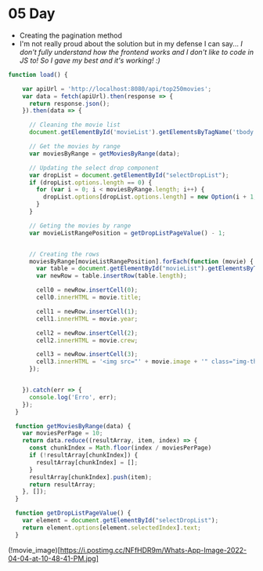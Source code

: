 # 05 Day
  - Creating the pagination method 
  - I'm not really proud about the solution but in my defense I can say... *I don't fully understand how the frontend works and I don't like to code in JS to! So I gave my best and it's working! :)*

```javascript
function load() {

    var apiUrl = 'http://localhost:8080/api/top250movies';
    var data = fetch(apiUrl).then(response => {
      return response.json();
    }).then(data => {

      // Cleaning the movie list
      document.getElementById('movieList').getElementsByTagName('tbody')[0].innerHTML = '';

      // Get the movies by range
      var moviesByRange = getMoviesByRange(data);

      // Updating the select drop component
      var dropList = document.getElementById("selectDropList");
      if (dropList.options.length == 0) {
        for (var i = 0; i < moviesByRange.length; i++) {
          dropList.options[dropList.options.length] = new Option(i + 1, i);
        }
      }

      // Geting the movies by range
      var movieListRangePosition = getDropListPageValue() - 1;


      // Creating the rows
      moviesByRange[movieListRangePosition].forEach(function (movie) {
        var table = document.getElementById("movieList").getElementsByTagName('tbody')[0];
        var newRow = table.insertRow(table.length);

        cell0 = newRow.insertCell(0);
        cell0.innerHTML = movie.title;

        cell1 = newRow.insertCell(1);
        cell1.innerHTML = movie.year; 

        cell2 = newRow.insertCell(2);
        cell2.innerHTML = movie.crew;

        cell3 = newRow.insertCell(3);
        cell3.innerHTML = '<img src="' + movie.image + '" class="img-thumbnail" width="104" height="36">';
      });


    }).catch(err => {
      console.log('Erro', err);
    });
  }

  function getMoviesByRange(data) {
    var moviesPerPage = 10;
    return data.reduce((resultArray, item, index) => {
      const chunkIndex = Math.floor(index / moviesPerPage)
      if (!resultArray[chunkIndex]) {
        resultArray[chunkIndex] = [];
      }
      resultArray[chunkIndex].push(item);
      return resultArray;
    }, []);
  }

  function getDropListPageValue() {
    var element = document.getElementById("selectDropList");
    return element.options[element.selectedIndex].text;
  }
```

(!movie_image)[https://i.postimg.cc/NFfHDR9m/Whats-App-Image-2022-04-04-at-10-48-41-PM.jpg]




